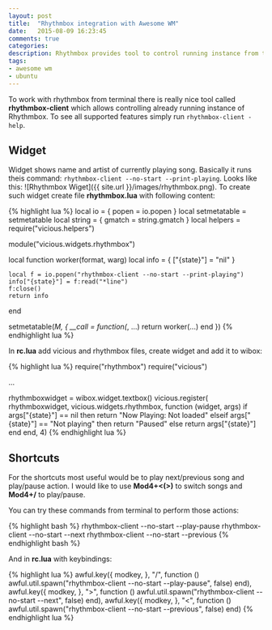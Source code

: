 ```yaml
---
layout: post
title:  "Rhythmbox integration with Awesome WM"
date:   2015-08-09 16:23:45
comments: true
categories:
description: Rhythmbox provides tool to control running instance from terminal, which is very good feature. With it's help it is very easy to create a widget which diplays currently playing song. Also here I'm showing how to add some shortcuts to control music.
tags: 
- awesome wm
- ubuntu
---
```


To work with rhythmbox from terminal there is really nice tool called **rhythmbox-client** which allows controlling already running instance of Rhythmbox. To see all supported features simply run `rhythmbox-client -help`.

## Widget

Widget shows name and artist of currently playing song. Basically it runs theis command: `rhythmbox-client --no-start --print-playing`. Looks like this: ![Rhythmbox Wiget]({{ site.url }}/images/rhythmbox.png).
To create such widget create file **rhythmbox.lua** with following content:

{% highlight lua %}
local io = { popen = io.popen }
local setmetatable = setmetatable
local string = { gmatch = string.gmatch }
local helpers = require("vicious.helpers")

module("vicious.widgets.rhythmbox")

local function worker(format, warg)
	local info = {
	    ["{state}"] = "nil"
	}
	
	local f = io.popen("rhythmbox-client --no-start --print-playing")
	info["{state}"] = f:read("*line")
	f:close()
	return info
end

setmetatable(_M, { __call = function(_, ...) return worker(...) end })
{% endhighlight lua %}

In **rc.lua** add vicious and rhythmbox files, create widget and add it to wibox:

{% highlight lua %}
require("rhythmbox")
require("vicious")

...

rhythmboxwidget = wibox.widget.textbox()
vicious.register( rhythmboxwidget, vicious.widgets.rhythmbox,
	function (widget, args)
	   if args["{state}"] == nil then
		  return "Now Playing: Not loaded"
	   elseif args["{state}"] == "Not playing" then
		  return "Paused"
	   else
		  return args["{state}"]
	   end
	end, 4)
{% endhighlight lua %}


## Shortcuts

For the shortcuts most useful would be to play next/previous song and play/pause action. I would like to use **Mod4+<(>)** to switch songs and **Mod4+/** to play/pause.

You can try these commands from terminal to perform those actions:

{% highlight bash %}
rhythmbox-client --no-start --play-pause
rhythmbox-client --no-start --next
rhythmbox-client --no-start --previous
{% endhighlight bash %}

And in **rc.lua** with keybindings:

{% highlight lua %}
awful.key({ modkey, }, "/", function () awful.util.spawn("rhythmbox-client --no-start --play-pause", false) end),
awful.key({ modkey, }, ">", function () awful.util.spawn("rhythmbox-client --no-start --next", false) end),
awful.key({ modkey, }, "<", function () awful.util.spawn("rhythmbox-client --no-start --previous", false) end)
{% endhighlight lua %} 